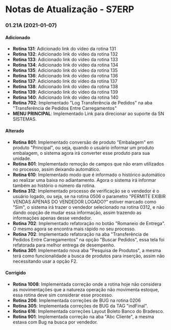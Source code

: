 # Notas de Atualização - S7ERP

### 01.21A (2021-01-07)

#### Adicionado

 * **Rotina 131**: Adicionado link do vídeo da rotina 131
 * **Rotina 132**: Adicionado link do vídeo da rotina 132
 * **Rotina 133**: Adicionado link do vídeo da rotina 133
 * **Rotina 134**: Adicionado link do vídeo da rotina 134
 * **Rotina 135**: Adicionado link do vídeo da rotina 135
 * **Rotina 136**: Adicionado link do vídeo da rotina 136
 * **Rotina 137**: Adicionado link do vídeo da rotina 137
 * **Rotina 138**: Adicionado link do vídeo da rotina 138
 * **Rotina 139**: Adicionado link do vídeo da rotina 139
 * **Rotina 140**: Adicionado link do vídeo da rotina 140
 * **Rotina 702**: Implementado "Log Transferência de Pedidos" na aba "Transferência de Pedidos Entre Carregamentos"
 * **MENU PRINCIPAL**: Implementado Link para direcionar ao suporte da SN SISTEMAS.
  
 #### Alterado
 
 * **Rotina 801**: Implementado conversão de produto "Embalagem" em produto "Principal", ou seja, quando o usuário informar um produto embalagem, o sistema agora irá converter esse produto para sua unidade.
 * **Rotina 801**: Implementado remoção de campos que não eram utilizados no processo, assim deixando automático.
 * **Rotina 610**: Implementado modo que é informado o histórico automático ao realizar uma baixa no adiantamento. Agora o sistema irá informar também ao histório o número da rotina.
 * **Rotina 312**: Implementado processo de verificação se o vendedor é o usuário logado, ou seja, se na rotina 0506 o parametro "PERMITE EXIBIR VENDAS APENAS DO VENDEDOR LOGADO?" estiver marcado como "Sim", o sistema irá trazer o vendedor selecionado na rotina 0312, e não dando oopção de mudar essa informação, assim trazendo as informações apenas desse vendedor.
 * **Rotina 702**: Implementado refatoração no botão "Romaneio de Entrega". O mesmo agora se encontra mais rápido no seu processo.
 * **Rotina 702**: Implementado refatoração na aba "Transferência de Pedidos Entre Carregamentos" na opção "Buscar Pedidos", essa tela foi refatorada para melhor entrega de desempenho.
 * **Rotina 301**: Implementado nova aba "Pesquisa de Produtos", a mesma terá como funcionalidade a busca de produtos para inserção, assim não necessitando usar a opção F2.
 
  #### Corrigido
 
 * **Rotina 1008**: Implementada correção onde a rotina hoje não considera as movimentações que a natureza operação não movimenta estoque, essa rotina deve sim considerar esse processo.
 * **Rotina 206**: Implementada correções de BUG na rotina 0206
 * **Rotina 305**: Implementada correções de BUG da TAG "indFinal".
 * **Rotina 616**: Implementada correções Layout Boleto Banco do Bradesco.
 * **Rotina 901**: Implementada correção na aba "Abc Cliente", a mesma estava com Bug na busca por vendedor.
